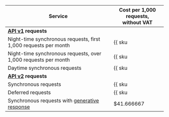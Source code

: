 | Service | Cost per 1,000 requests,<br/>without VAT |
|---------|-----------------------------------------|
| **[API v1](../../search-api/concepts/index.md#api-v1) requests** | |
| Night-time synchronous requests, first 1,000 requests per month | {{ sku|USD|searchapi.requests.night.v1|int|string }} |
| Night-time synchronous requests, over 1,000 requests per month | {{ sku|USD|searchapi.requests.night.v1|pricingRate.1|string }} |
| Daytime synchronous requests | {{ sku|USD|searchapi.requests.day.v1|string }} |
| **[API v2](../../search-api/concepts/index.md#api-v2) requests** | |
| Synchronous requests | {{ sku|USD|searchapi.requests.day.v1|string }} |
| Deferred requests | {{ sku|USD|searchapi.requests.async.v3|string }}  |
| Synchronous requests with [generative response](../../search-api/concepts/generative-response.md) | $41.666667 | 
